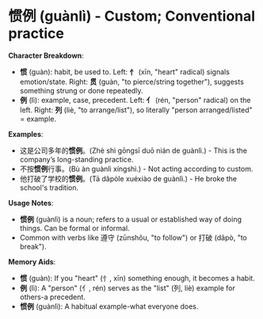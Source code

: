 # **惯例 (guànlì) - Custom; Conventional practice**

**Character Breakdown**:  
- **惯** (guàn): habit, be used to. Left: **忄** (xīn, "heart" radical) signals emotion/state. Right: **贯** (guàn, "to pierce/string together"), suggests something strung or done repeatedly.  
- **例** (lì): example, case, precedent. Left: **亻** (rén, "person" radical) on the left. Right: **列** (liè, "to arrange/list"), so literally "person arranged/listed" = example.

**Examples**:  
- 这是公司多年的**惯例**。(Zhè shì gōngsī duō nián de guànlì.) - This is the company’s long-standing practice.  
- 不按**惯例**行事。(Bù àn guànlì xíngshì.) - Not acting according to custom.  
- 他打破了学校的**惯例**。(Tā dǎpòle xuéxiào de guànlì.) - He broke the school's tradition.

**Usage Notes**:  
- **惯例** (guànlì) is a noun; refers to a usual or established way of doing things. Can be formal or informal.  
- Common with verbs like 遵守 (zūnshǒu, "to follow") or 打破 (dǎpò, "to break").

**Memory Aids**:  
- **惯** (guàn): If you "heart" (忄, xīn) something enough, it becomes a habit.  
- **例** (lì): A "person" (亻, rén) serves as the "list" (列, liè) example for others-a precedent.  
- **惯例** (guànlì): A habitual example-what everyone does.